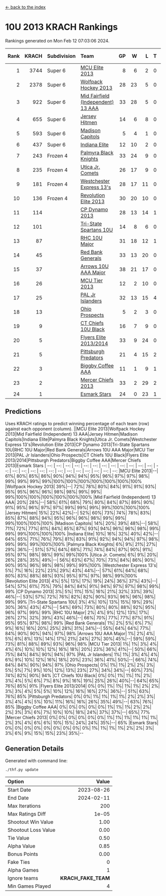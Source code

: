 [<- back to the index](readme.md)
# 10U 2013 KRACH Rankings
Rankings generated on Mon Feb 12 07:03:06 2024.

Rank|KRACH|Subdivision|Team|GP|W|L|T|OTW|OTL|SoS|Exp Wins|Win Diff
---:|---:|:---|:---|---:|---:|---:|---:|---:|---:|---:|---:|---:
1|3744|Super 6|[MCU Elite 2013](https://gamesheetstats.com/seasons/3664/teams/140889/schedule)|8|6|2|0|0|0|1348|6.8|-0.0
2|2378|Super 6|[Wolfpack Hockey 2013](https://gamesheetstats.com/seasons/3664/teams/140894/schedule)|28|23|5|0|0|1|791|23.8|-0.0
3|922|Super 6|[Mid Fairfield (Independent) 13 AAA](https://gamesheetstats.com/seasons/3664/teams/140891/schedule)|33|28|5|0|2|0|315|28.8|-0.0
4|655|Super 6|[Jersey Hitmen](https://gamesheetstats.com/seasons/3664/teams/140893/schedule)|14|6|8|0|0|1|1780|6.8|-0.0
5|593|Super 6|[Madison Capitols](https://gamesheetstats.com/seasons/3664/teams/162460/schedule)|5|4|1|0|1|0|180|4.9|0.0
6|437|Super 6|[Indiana Elite](https://gamesheetstats.com/seasons/3664/teams/144358/schedule)|12|10|2|0|0|0|132|10.9|0.0
7|243|Frozen 4|[Palmyra Black Knights](https://gamesheetstats.com/seasons/3664/teams/140906/schedule)|33|24|9|0|0|2|339|24.8|-0.0
8|235|Frozen 4|[Utica Jr. Comets](https://gamesheetstats.com/seasons/3664/teams/140900/schedule)|26|17|9|0|3|0|324|17.8|-0.0
9|181|Frozen 4|[Westchester Express 13's](https://gamesheetstats.com/seasons/3664/teams/140899/schedule)|28|17|11|0|0|2|413|17.8|-0.0
10|136|Frozen 4|[Revolution Elite 2013](https://gamesheetstats.com/seasons/3664/teams/140904/schedule)|30|20|10|0|2|1|274|20.8|-0.0
11|114||[CP Dynamo 2013](https://gamesheetstats.com/seasons/3664/teams/140901/schedule)|28|13|14|1|2|1|378|14.3|-0.0
12|101||[Tri-State Spartans 10U](https://gamesheetstats.com/seasons/3664/teams/144359/schedule)|14|8|6|0|0|1|228|8.9|0.0
13|87||[RHC 10U Major](https://gamesheetstats.com/seasons/3664/teams/140895/schedule)|31|18|12|1|2|2|185|19.3|-0.0
14|45||[Red Bank Generals](https://gamesheetstats.com/seasons/3664/teams/140896/schedule)|33|13|20|0|0|2|295|13.8|-0.0
15|37||[Arrows 10U AAA Major](https://gamesheetstats.com/seasons/3664/teams/140902/schedule)|38|21|17|0|0|1|127|21.8|-0.0
16|26||[MCU Tier 2013](https://gamesheetstats.com/seasons/3664/teams/140890/schedule)|12|2|10|0|2|0|355|2.8|-0.0
17|25||[PAL Jr Islanders](https://gamesheetstats.com/seasons/3664/teams/140903/schedule)|32|13|15|4|2|1|115|15.8|-0.0
18|13||[Ohio Prospects](https://gamesheetstats.com/seasons/3664/teams/199158/schedule)|5|2|3|0|0|0|108|2.9|0.0
19|9||[CT Chiefs 10U Black](https://gamesheetstats.com/seasons/3664/teams/140892/schedule)|16|7|9|0|1|0|44|7.8|-0.0
20|5||[Flyers Elite 2013/2014](https://gamesheetstats.com/seasons/3664/teams/140898/schedule)|33|9|24|0|0|0|48|9.8|-0.0
21|5||[Pittsburgh Predators](https://gamesheetstats.com/seasons/3664/teams/140907/schedule)|21|4|15|2|0|0|106|5.8|-0.0
22|3||[Biggby Coffee AAA](https://gamesheetstats.com/seasons/3664/teams/144357/schedule)|11|1|9|1|1|0|194|2.4|0.0
23|2||[Mercer Chiefs 2013](https://gamesheetstats.com/seasons/3664/teams/140897/schedule)|33|2|29|2|0|2|101|3.8|-0.0
24|1||[Esmark Stars](https://gamesheetstats.com/seasons/3664/teams/140905/schedule)|24|0|23|1|0|1|350|1.4|0.0

## Predictions
Uses KRACH ratings to predict winning percentage of each team (row) against each opponent (column).
||MCU Elite 2013|Wolfpack Hockey 2013|Mid Fairfield (Independent) 13 AAA|Jersey Hitmen|Madison Capitols|Indiana Elite|Palmyra Black Knights|Utica Jr. Comets|Westchester Express 13's|Revolution Elite 2013|CP Dynamo 2013|Tri-State Spartans 10U|RHC 10U Major|Red Bank Generals|Arrows 10U AAA Major|MCU Tier 2013|PAL Jr Islanders|Ohio Prospects|CT Chiefs 10U Black|Flyers Elite 2013/2014|Pittsburgh Predators|Biggby Coffee AAA|Mercer Chiefs 2013|Esmark Stars
| --: | --: | --: | --: | --: | --: | --: | --: | --: | --: | --: | --: | --: | --: | --: | --: | --: | --: | --: | --: | --: | --: | --: | --: | --: 
|MCU Elite 2013|--| 61%| 80%| 85%| 86%| 90%| 94%| 94%| 95%| 96%| 97%| 97%| 98%| 99%| 99%| 99%| 99%|100%|100%|100%|100%|100%|100%|100%
|Wolfpack Hockey 2013| 39%|--| 72%| 78%| 80%| 84%| 91%| 91%| 93%| 95%| 95%| 96%| 96%| 98%| 98%| 99%| 99%| 99%|100%|100%|100%|100%|100%|100%
|Mid Fairfield (Independent) 13 AAA| 20%| 28%|--| 58%| 61%| 68%| 79%| 80%| 84%| 87%| 89%| 90%| 91%| 95%| 96%| 97%| 97%| 99%| 99%| 99%| 99%|100%|100%|100%
|Jersey Hitmen| 15%| 22%| 42%|--| 52%| 60%| 73%| 74%| 78%| 83%| 85%| 87%| 88%| 94%| 95%| 96%| 96%| 98%| 99%| 99%| 99%|100%|100%|100%
|Madison Capitols| 14%| 20%| 39%| 48%|--| 58%| 71%| 72%| 77%| 81%| 84%| 85%| 87%| 93%| 94%| 96%| 96%| 98%| 99%| 99%| 99%|100%|100%|100%
|Indiana Elite| 10%| 16%| 32%| 40%| 42%|--| 64%| 65%| 71%| 76%| 79%| 81%| 83%| 91%| 92%| 94%| 94%| 97%| 98%| 99%| 99%| 99%|100%|100%
|Palmyra Black Knights|  6%|  9%| 21%| 27%| 29%| 36%|--| 51%| 57%| 64%| 68%| 71%| 74%| 84%| 87%| 90%| 91%| 95%| 97%| 98%| 98%| 99%| 99%|100%
|Utica Jr. Comets|  6%|  9%| 20%| 26%| 28%| 35%| 49%|--| 56%| 63%| 67%| 70%| 73%| 84%| 86%| 90%| 90%| 95%| 96%| 98%| 98%| 99%| 99%|100%
|Westchester Express 13's|  5%|  7%| 16%| 22%| 23%| 29%| 43%| 44%|--| 57%| 61%| 64%| 68%| 80%| 83%| 88%| 88%| 93%| 95%| 97%| 97%| 98%| 99%|100%
|Revolution Elite 2013|  4%|  5%| 13%| 17%| 19%| 24%| 36%| 37%| 43%|--| 54%| 57%| 61%| 75%| 79%| 84%| 84%| 91%| 94%| 97%| 97%| 98%| 99%| 99%
|CP Dynamo 2013|  3%|  5%| 11%| 15%| 16%| 21%| 32%| 33%| 39%| 46%|--| 53%| 57%| 72%| 76%| 82%| 82%| 90%| 93%| 96%| 96%| 98%| 99%| 99%
|Tri-State Spartans 10U|  3%|  4%| 10%| 13%| 15%| 19%| 29%| 30%| 36%| 43%| 47%|--| 54%| 69%| 73%| 80%| 80%| 88%| 92%| 95%| 96%| 97%| 99%| 99%
|RHC 10U Major|  2%|  4%|  9%| 12%| 13%| 17%| 26%| 27%| 32%| 39%| 43%| 46%|--| 66%| 70%| 77%| 77%| 87%| 91%| 95%| 95%| 97%| 98%| 99%
|Red Bank Generals|  1%|  2%|  5%|  6%|  7%|  9%| 16%| 16%| 20%| 25%| 28%| 31%| 34%|--| 55%| 64%| 64%| 77%| 84%| 90%| 90%| 94%| 97%| 98%
|Arrows 10U AAA Major|  1%|  2%|  4%|  5%|  6%|  8%| 13%| 14%| 17%| 21%| 24%| 27%| 30%| 45%|--| 59%| 59%| 73%| 81%| 88%| 89%| 93%| 96%| 98%
|MCU Tier 2013|  1%|  1%|  3%|  4%|  4%|  6%| 10%| 10%| 12%| 16%| 18%| 20%| 23%| 36%| 41%|--| 50%| 66%| 75%| 84%| 84%| 90%| 94%| 97%
|PAL Jr Islanders|  1%|  1%|  3%|  4%|  4%|  6%|  9%| 10%| 12%| 16%| 18%| 20%| 23%| 36%| 41%| 50%|--| 66%| 74%| 84%| 84%| 90%| 94%| 97%
|Ohio Prospects|  0%|  1%|  1%|  2%|  2%|  3%|  5%|  5%|  7%|  9%| 10%| 12%| 13%| 23%| 27%| 34%| 34%|--| 60%| 73%| 74%| 82%| 90%| 94%
|CT Chiefs 10U Black|  0%|  0%|  1%|  1%|  1%|  2%|  3%|  4%|  5%|  6%|  7%|  8%|  9%| 16%| 19%| 25%| 26%| 40%|--| 64%| 65%| 76%| 85%| 91%
|Flyers Elite 2013/2014|  0%|  0%|  1%|  1%|  1%|  1%|  2%|  2%|  3%|  3%|  4%|  5%|  5%| 10%| 12%| 16%| 16%| 27%| 36%|--| 51%| 63%| 76%| 85%
|Pittsburgh Predators|  0%|  0%|  1%|  1%|  1%|  1%|  2%|  2%|  3%|  3%|  4%|  4%|  5%| 10%| 11%| 16%| 16%| 26%| 35%| 49%|--| 63%| 76%| 85%
|Biggby Coffee AAA|  0%|  0%|  0%|  0%|  0%|  1%|  1%|  1%|  2%|  2%|  2%|  3%|  3%|  6%|  7%| 10%| 10%| 18%| 24%| 37%| 37%|--| 65%| 77%
|Mercer Chiefs 2013|  0%|  0%|  0%|  0%|  0%|  0%|  1%|  1%|  1%|  1%|  1%|  1%|  2%|  3%|  4%|  6%|  6%| 10%| 15%| 24%| 24%| 35%|--| 65%
|Esmark Stars|  0%|  0%|  0%|  0%|  0%|  0%|  0%|  0%|  0%|  1%|  1%|  1%|  1%|  2%|  2%|  3%|  3%|  6%|  9%| 15%| 15%| 23%| 35%|--

## Generation Details

Generated with command line:
```
./thf.py update
```

| Option | Value |
| :----- | ----: |
| Start Date | 2023-08-26 |
| End Date | 2024-02-11 |
| Max Iterations | 200 |
| Max Ratings Diff | 1e-05 |
| Shootout Win Value | 1.00 |
| Shootout Loss Value | 0.00 |
| Tie Value | 0.50 |
| Alpha Value | 0.85 |
| Bonus Points | 0.00 |
| Fake Ties | 0 |
| Alpha Games | 1 |
| Ignore teams | __KRACH_FAKE_TEAM__ |
| Min Games Played | 4 |

